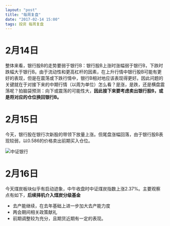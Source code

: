 ```yaml
---
layout: "post"
title: "每周复盘"
date: "2017-02-14 15:00"
tags: 投资 每周复盘
---
```


# 2月14日

整体来看，银行股B的走势要弱于银行B：银行股B上涨时涨幅弱于银行B，下跌时跌幅大于银行B。由于流动性和更高杠杆的因素，在上升行情中银行股B可能有更好的表现，但是在震荡或下跌行情中，银行B相对地应该表现得更好。因此问题的关键就在于对接下来的中期行情（以周为单位）怎么看？是涨，是跌，还是横盘震荡呢？拍脑袋预测：向下或震荡的可能性大，**因此接下来要考虑卖出银行股B，或是将对应的仓位换回银行B。**

# 2月15日

今天，银行股在银行次新股的带领下放量上涨。但尾盘涨幅回落，由于银行股B表现较弱，以0.586的价格卖出前期买入仓位。

![中证银行](http://7xonmk.com1.z0.glb.clouddn.com/2017-02-15_10-40-15.jpg)

# 2月16日

今天煤炭板块似乎有启动迹象，中午收盘时中证煤炭指数上涨2.37%。主要观察点有如下，**后续择机介入煤炭分级基金**

- 去产能继续，在去年基础上进一步加大去产能力度
- 两会期间相关政策献礼
- 前期调整较为充分，且期货近期有一定的表现。
